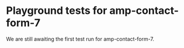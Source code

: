 # Playground tests for amp-contact-form-7
We are still awaiting the first test run for amp-contact-form-7.
